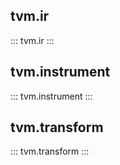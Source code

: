 ## tvm.ir

:::
tvm.ir
:::

## tvm.instrument

:::
tvm.instrument
:::

## tvm.transform

:::
tvm.transform
:::
